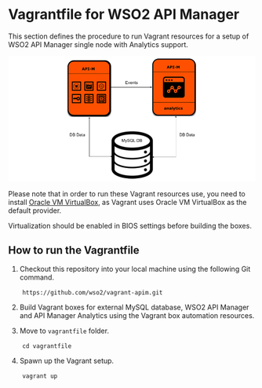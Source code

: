 # Vagrantfile for WSO2 API Manager

This section defines the procedure to run Vagrant resources for a setup of WSO2 API Manager single
node with Analytics support.

![Deployment architecture](deployment-diagram.png)

Please note that in order to run these Vagrant resources use, you need to install
[Oracle VM VirtualBox](http://www.oracle.com/technetwork/server-storage/virtualbox/downloads/index.html),
as Vagrant uses Oracle VM VirtualBox as the default provider.

Virtualization should be enabled in BIOS settings before building the boxes.

## How to run the Vagrantfile

1. Checkout this repository into your local machine using the following Git command.

```
    https://github.com/wso2/vagrant-apim.git
```

2. Build Vagrant boxes for external MySQL database, WSO2 API Manager and API Manager Analytics using the Vagrant box automation resources.

3. Move to `vagrantfile` folder.

```
    cd vagrantfile
```
4. Spawn up the Vagrant setup.

```
    vagrant up
```
